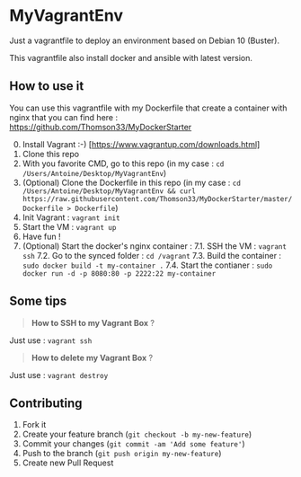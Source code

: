# MyVagrantEnv

Just a vagrantfile to deploy an environment based on Debian 10 (Buster).

This vagrantfile also install docker and ansible with latest version.

## How to use it

You can use this vagrantfile with my Dockerfile that create a container with nginx that you can find here : https://github.com/Thomson33/MyDockerStarter

0. Install Vagrant :-) [https://www.vagrantup.com/downloads.html]
1. Clone this repo
2. With you favorite CMD, go to this repo (in my case : `cd /Users/Antoine/Desktop/MyVagrantEnv`)
3. (Optional) Clone the Dockerfile in this repo (in my case : `cd /Users/Antoine/Desktop/MyVagrantEnv && curl https://raw.githubusercontent.com/Thomson33/MyDockerStarter/master/Dockerfile > Dockerfile`)
4. Init Vagrant : `vagrant init`
5. Start the VM : `vagrant up`
6. Have fun !
7. (Optional) Start the docker's nginx container : 
    7.1. SSH the VM : `vagrant ssh`
    7.2. Go to the synced folder : `cd /vagrant`
    7.3. Build the container : `sudo docker build -t my-container .`
    7.4. Start the contianer : `sudo docker run -d -p 8080:80 -p 2222:22 my-container`

## Some tips

> **How to SSH to my Vagrant Box** ?

Just use : `vagrant ssh`

> **How to delete my Vagrant Box** ?

Just use : `vagrant destroy`

## Contributing

1. Fork it
2. Create your feature branch (`git checkout -b my-new-feature`)
3. Commit your changes (`git commit -am 'Add some feature'`)
4. Push to the branch (`git push origin my-new-feature`)
5. Create new Pull Request
